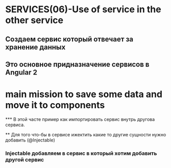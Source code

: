 # SERVICES(06)-Use of service in the other service

## Создаем сервис который отвечает за хранение данных
## Это основное придназначение сервисов в Angular 2
# main mission to save some data and move it to components

*** В этой часте пример как импортировать сервис внутрь другова сервиса.

** Для того что-бы в сервисе ижектить какие то другие сущности нужно добавить (@Injectable)
### Injectable добавляем в сервис в который хотим добавить другой сервис

